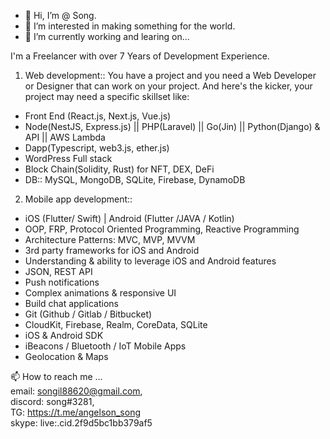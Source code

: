 - 👋 Hi, I’m @ Song.
- 👀 I’m interested in making something for the world.
- 🌱 I’m currently working and learing on...   

I'm a Freelancer with over 7 Years of Development Experience. 

1. Web development::
You have a project and you need a Web Developer or Designer that can work on your project. And here's the kicker, your project may need a specific skillset like:
- Front End (React.js, Next.js, Vue.js)
- Node(NestJS, Express.js) || PHP(Laravel) || Go(Jin) || Python(Django) & API || AWS Lambda
- Dapp(Typescript, web3.js, ether.js)
- WordPress Full stack
- Block Chain(Solidity, Rust) for NFT, DEX, DeFi
- DB:: MySQL, MongoDB, SQLite, Firebase, DynamoDB

2. Mobile app development::
- iOS (Flutter/ Swift) | Android (Flutter /JAVA / Kotlin)
- OOP, FRP, Protocol Oriented Programming, Reactive Programming
- Architecture Patterns: MVC, MVP, MVVM
- 3rd party frameworks for iOS and Android
- Understanding & ability to leverage iOS and Android features
- JSON, REST API
- Push notifications
- Complex animations & responsive UI
- Build chat applications
- Git (Github / Gitlab / Bitbucket)
- CloudKit, Firebase, Realm, CoreData, SQLite
- iOS & Android SDK
- iBeacons / Bluetooth / IoT Mobile Apps
- Geolocation & Maps

📫 How to reach me ...<br/>
email: songil88620@gmail.com, <br/>
discord: song#3281,  <br/>
TG:  https://t.me/angelson_song  <br/>
skype: live:.cid.2f9d5bc1bb379af5
<!---
songil88620/songil88620 is a ✨ special ✨ repository because its `README.md` (this file) appears on your GitHub profile.
You can click the Preview link to take a look at your changes.
--->







